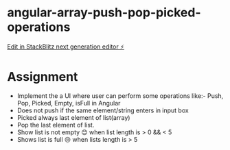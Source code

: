 # angular-array-push-pop-picked-operations

[Edit in StackBlitz next generation editor ⚡️](https://stackblitz.com/~/github.com/neevishcode/angular-array-push-pop-picked-operations)

# Assignment
- Implement the a UI where user can perform some operations like:- Push, Pop, Picked, Empty, isFull in Angular
- Does not push if the same element/string enters in input box
- Picked always last element of list(array)
- Pop the last element of list.
- Show list is not empty 😊 when list length is > 0 && < 5
- Shows list is full 😒 when lists length is > 5 
